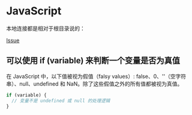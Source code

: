 # JavaScript

本地连接都是相对于根目录说的：

[Issue](./javascript/issue)

## 可以使用 if (variable) 来判断一个变量是否为真值

在 JavaScript 中，以下值被视为假值（falsy values）: false、0、''（空字符串）、null、undefined 和 NaN。除了这些假值之外的所有值都被视为真值。

```js
if (variable) {
  // 变量不是 undefined 或 null 的处理逻辑
}
```

